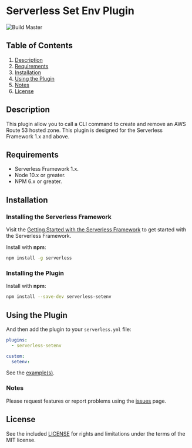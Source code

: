 # Serverless Set Env Plugin

![Build Master](https://github.com/miguel-a-calles-mba/serverless-setenv/workflows/Build%20Master/badge.svg)

## Table of Contents

1. [Description](#description)
2. [Requirements](#requirements)
3. [Installation](#installation)
4. [Using the Plugin](#using-the-plugin)
5. [Notes](#notes)
6. [License](#license)

## Description

This plugin allow you to call a CLI command to create and remove an AWS Route 53 hosted zone. This plugin is designed for the Serverless Framework 1.x and above.

## Requirements

- Serverless Framework 1.x.
- Node 10.x or greater.
- NPM 6.x or greater.

## Installation

### Installing the Serverless Framework

Visit the [Getting Started with the Serverless Framework](https://serverless.com/framework/docs/getting-started) to get started with the Serverless Framework.

Install with **npm**:

```sh
npm install -g serverless
```

### Installing the Plugin

Install with **npm**:

```sh
npm install --save-dev serverless-setenv
```

## Using the Plugin

And then add the plugin to your `serverless.yml` file:

```yaml
plugins:
  - serverless-setenv

custom:
  setenv:
```

See the [example(s)](./examples).

### Notes

Please request features or report problems using the [issues](https://github.com/miguel-a-calles-mba/serverless-setenv/issues) page.

## License

See the included [LICENSE](LICENSE) for rights and limitations under the terms of the MIT license.
